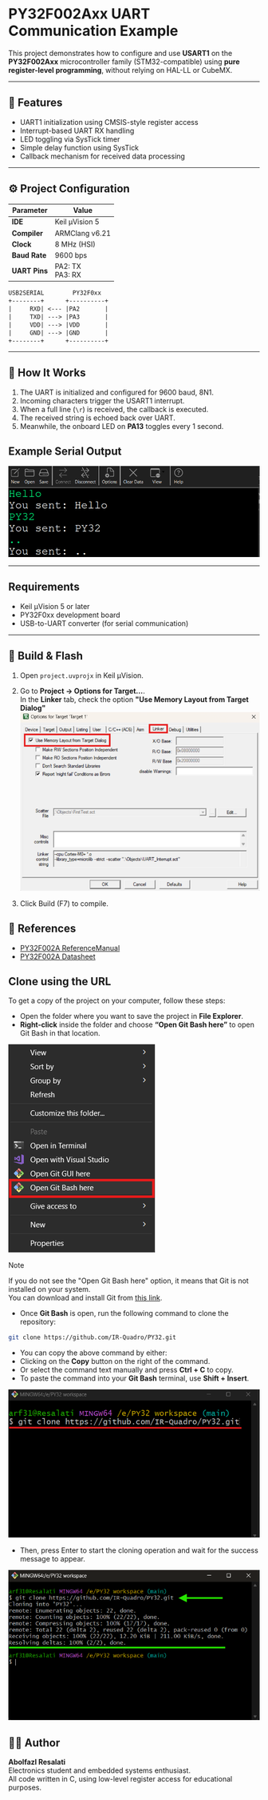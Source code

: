 # PY32F002Axx UART Communication Example

This project demonstrates how to configure and use **USART1** on the **PY32F002Axx** microcontroller family (STM32-compatible) using **pure register-level programming**, without relying on HAL-LL or CubeMX.

---

## 🔧 Features
- UART1 initialization using CMSIS-style register access  
- Interrupt-based UART RX handling  
- LED toggling via SysTick timer  
- Simple delay function using SysTick  
- Callback mechanism for received data processing

---

## ⚙️ Project Configuration

| Parameter      | Value             |
|----------------|-------------------|
| **IDE**        | Keil µVision 5    |
| **Compiler**   | ARMClang v6.21    |
| **Clock**      | 8 MHz (HSI)       |
| **Baud Rate**  | 9600 bps          |
| **UART Pins**  | PA2: TX<br>PA3: RX |


```
USB2SERIAL        PY32F0xx
+--------+      +----------+
|     RXD| <--- |PA2       |
|     TXD| ---> |PA3       |
|     VDD| ---> |VDD       |
|     GND| ---> |GND       |
+--------+      +----------+
```

---

## 🧩 How It Works
1. The UART is initialized and configured for 9600 baud, 8N1.  
2. Incoming characters trigger the USART1 interrupt.  
3. When a full line (`\r`) is received, the callback is executed.  
4. The received string is echoed back over UART.  
5. Meanwhile, the onboard LED on **PA13** toggles every 1 second.



##  Example Serial Output
![Termina](images/Terminal.png)


---

##  Requirements
- Keil µVision 5 or later  
- PY32F0xx development board  
- USB-to-UART converter (for serial communication)

---

## 🔨 Build & Flash
1. Open `project.uvprojx` in Keil µVision.
2. Go to **Project → Options for Target…**.  
In the **Linker** tab, check the option **"Use Memory Layout from Target Dialog"**
![Help](images/Keil-Option-Linker-MemoryLayout.png)

3. Click Build (F7) to compile.


## 📖 References
- [PY32F002A ReferenceManual](https://download.py32.org/ReferenceManual/en/PY32F002A%20Reference%20manual%20v1.0_EN.pdf)
- [PY32F002A Datasheet](https://www.puyasemi.com/download_path/%E6%95%B0%E6%8D%AE%E6%89%8B%E5%86%8C/MCU%20%E5%BE%AE%E5%A4%84%E7%90%86%E5%99%A8/PY32F002A_Datasheet_V0.2.pdf)


## Clone using the URL

To get a copy of the project on your computer, follow these steps:

- Open the folder where you want to save the project in **File Explorer**.  
- **Right-click** inside the folder and choose **“Open Git Bash here”** to open Git Bash in that location.

![Open Git Bash](Images/Open-Git-bash-here.png)

> [!NOTE] 
> If you do not see the "Open Git Bash here" option, it means that Git is not installed on your system.  
> You can download and install Git from [this link](https://git-scm.com/downloads).  

-  Once **Git Bash** is open, run the following command to clone the repository:

```bash
git clone https://github.com/IR-Quadro/PY32.git
```
- You can copy the above command by either:
- Clicking on the **Copy** button on the right of the command.
- Or select the command text manually and press **Ctrl + C** to copy.
- To paste the command into your **Git Bash** terminal, use **Shift + Insert**.

![Clone the Repository](Images/Clone-URL.png)

- Then, press Enter to start the cloning operation and wait for the success message to appear.

![Open the Library File](Images/Clone.png)

## 🧑‍💻 Author
**Abolfazl Resalati**  
Electronics student and embedded systems enthusiast.  
All code written in C, using low-level register access for educational purposes.
